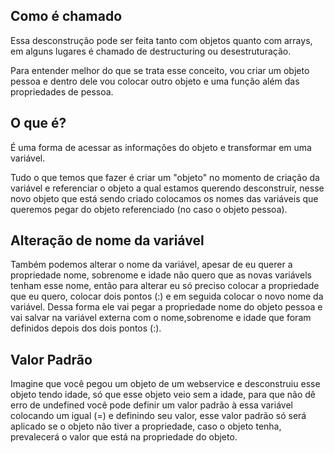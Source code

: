## Como é chamado

Essa desconstrução pode ser feita tanto com objetos quanto com arrays, em alguns lugares é chamado de destructuring ou desestruturação.

Para entender melhor do que se trata esse conceito, vou criar um objeto pessoa e dentro dele vou colocar outro objeto e uma função além das propriedades de pessoa.

## O que é?

É uma forma de acessar as informações do objeto e transformar em uma variável.

Tudo o que temos que fazer é criar um "objeto" no momento de criação da variável e referenciar o objeto a qual estamos querendo desconstruir, nesse novo objeto que está sendo criado colocamos os nomes das variáveis que queremos pegar do objeto referenciado (no caso o objeto pessoa).

## Alteração de nome da variável

Também podemos alterar o nome da variável, apesar de eu querer a propriedade nome, sobrenome e idade não quero que as novas variávels tenham esse nome, então para alterar eu só preciso colocar a propriedade que eu quero, colocar dois pontos (:) e em seguida colocar o novo nome da variável.
Dessa forma ele vai pegar a propriedade nome do objeto pessoa e vai salvar na variável externa com o nome,sobrenome e idade que foram definidos depois dos dois pontos (:).

## Valor Padrão

Imagine que você pegou um objeto de um webservice e desconstruiu esse objeto tendo idade, só que esse objeto veio sem a idade, para que não dê erro de undefined você pode definir um valor padrão à essa variável colocando um igual (=) e definindo seu valor, esse valor padrão só será aplicado se o objeto não tiver a propriedade, caso o objeto tenha, prevalecerá o valor que está na propriedade do objeto.
